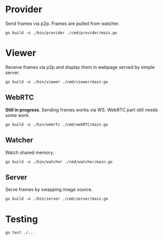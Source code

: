 # Provider

Send frames via p2p. Frames are pulled from watcher.

```
go build -o ./bin/provider ./cmd/provider/main.go
```

# Viewer

Receive frames via p2p and display them in webpage served by simple server.

```
go build -o ./bin/viewer ./cmd/viewer/main.go
```

## WebRTC

**Still in progress**. Sending frames works via WS. WebRTC part still needs some work.

```
go build -o ./bin/webrtc ./cmd/webRTC/main.go
```

## Watcher

Watch shared memory.

```
go build -o ./bin/watcher ./cmd/watcher/main.go
```
## Server

Serve frames by swapping image source.

```
go build -o ./bin/server ./cmd/server/main.go
```

# Testing

```
go test ./...
```